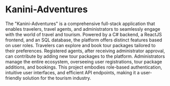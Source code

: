# Kanini-Adventures

The "Kanini-Adventures" is a comprehensive full-stack application that enables travelers, travel agents, and administrators to seamlessly engage with the world of travel and tourism. Powered by a C# backend, a ReactJS frontend, and an SQL database, the platform offers distinct features based on user roles. Travelers can explore and book tour packages tailored to their preferences. Registered agents, after receiving administrator approval, can contribute by adding new tour packages to the platform. Administrators manage the entire ecosystem, overseeing user registrations, tour package additions, and bookings. This project embodies role-based authentication, intuitive user interfaces, and efficient API endpoints, making it a user-friendly solution for the tourism industry.
